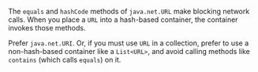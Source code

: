 The `equals` and `hashCode` methods of `java.net.URL` make blocking network
calls. When you place a `URL` into a hash-based container, the container invokes
those methods.

Prefer `java.net.URI`. Or, if you must use `URL` in a
collection, prefer to use a non-hash-based container like a `List<URL>`, and
avoid calling methods like `contains` (which calls `equals`) on it.
